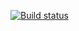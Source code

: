 [![Build status](https://ci.appveyor.com/api/projects/status/1qvtocyhfcyn7sgq?svg=true)](https://ci.appveyor.com/project/Sabbotage-cmd/javahomeworkjunit1-2)

